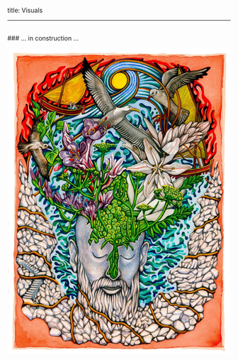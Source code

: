 title: Visuals

---
<br>
### ... in  construction ...


<p align="center">
  <img src="../images/IKPoster1.jpg" width="500">
</p>
